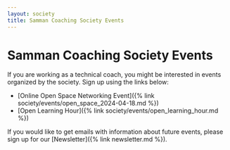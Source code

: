 ```yaml
---
layout: society
title: Samman Coaching Society Events
---
```


# Samman Coaching Society Events

If you are working as a technical coach, you might be interested in events organized by the society. Sign up using the links below:

* [Online Open Space Networking Event]({% link society/events/open_space_2024-04-18.md %})
* [Open Learning Hour]({% link society/events/open_learning_hour.md %})

If you would like to get emails with information about future events, please sign up for our [Newsletter]({% link newsletter.md %}).
